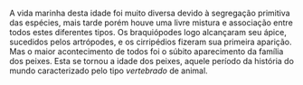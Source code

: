 ﻿A vida marinha desta idade foi muito diversa devido à segregação primitiva das espécies, mais tarde porém houve uma livre mistura e associação entre todos estes diferentes tipos. Os braquiópodes logo alcançaram seu ápice, sucedidos pelos artrópodes, e os cirripédios fizeram sua primeira aparição. Mas o maior acontecimento de todos foi o súbito aparecimento da família dos peixes. Esta se tornou a idade dos peixes, aquele período da história do mundo caracterizado pelo tipo *vertebrado* de animal.